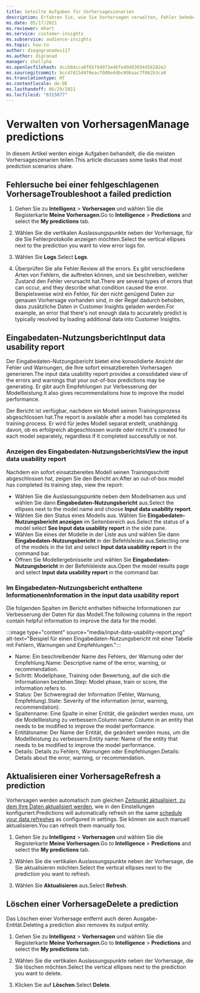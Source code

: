 ```yaml
---
title: Geteilte Aufgaben für Vorhersageszenarien
description: Erfahren Sie, wie Sie Vorhersagen verwalten, Fehler beheben und verfeinern.
ms.date: 05/17/2021
ms.reviewer: mhart
ms.service: customer-insights
ms.subservice: audience-insights
ms.topic: how-to
author: diegogranados117
ms.author: digranad
manager: shellyha
ms.openlocfilehash: dccb8dcca8f65f64973e46fed9d83034d58282e2
ms.sourcegitcommit: bcc47d15d4f0eacf008e4dbc09baac7f062b3ca8
ms.translationtype: HT
ms.contentlocale: de-DE
ms.lasthandoff: 06/29/2021
ms.locfileid: "6315877"
---
```

# <a name="manage-predictions"></a><span data-ttu-id="e65c8-103">Verwalten von Vorhersagen</span><span class="sxs-lookup"><span data-stu-id="e65c8-103">Manage predictions</span></span>

<span data-ttu-id="e65c8-104">In diesem Artikel werden einige Aufgaben behandelt, die die meisten Vorhersageszenarien teilen.</span><span class="sxs-lookup"><span data-stu-id="e65c8-104">This article discusses some tasks that most prediction scenarios share.</span></span>

## <a name="troubleshoot-a-failed-prediction"></a><span data-ttu-id="e65c8-105">Fehlersuche bei einer fehlgeschlagenen Vorhersage</span><span class="sxs-lookup"><span data-stu-id="e65c8-105">Troubleshoot a failed prediction</span></span>

1. <span data-ttu-id="e65c8-106">Gehen Sie zu **Intelligenz** > **Vorhersagen** und wählen Sie die Registerkarte **Meine Vorhersagen**.</span><span class="sxs-lookup"><span data-stu-id="e65c8-106">Go to **Intelligence** > **Predictions** and select the **My predictions** tab.</span></span>

1. <span data-ttu-id="e65c8-107">Wählen Sie die vertikalen Auslassungspunkte neben der Vorhersage, für die Sie Fehlerprotokolle anzeigen möchten.</span><span class="sxs-lookup"><span data-stu-id="e65c8-107">Select the vertical ellipses next to the prediction you want to view error logs for.</span></span>

1. <span data-ttu-id="e65c8-108">Wählen Sie **Logs**.</span><span class="sxs-lookup"><span data-stu-id="e65c8-108">Select **Logs**.</span></span>

1. <span data-ttu-id="e65c8-109">Überprüfen Sie alle Fehler.</span><span class="sxs-lookup"><span data-stu-id="e65c8-109">Review all the errors.</span></span> <span data-ttu-id="e65c8-110">Es gibt verschiedene Arten von Fehlern, die auftreten können, und sie beschreiben, welcher Zustand den Fehler verursacht hat.</span><span class="sxs-lookup"><span data-stu-id="e65c8-110">There are several types of errors that can occur, and they describe what condition caused the error.</span></span> <span data-ttu-id="e65c8-111">Beispielsweise wird ein Fehler, für den nicht genügend Daten zur genauen Vorhersage vorhanden sind, in der Regel dadurch behoben, dass zusätzliche Daten in Customer Insights geladen werden.</span><span class="sxs-lookup"><span data-stu-id="e65c8-111">For example, an error that there's not enough data to accurately predict is typically resolved by loading additional data into Customer Insights.</span></span>

## <a name="input-data-usability-report"></a><span data-ttu-id="e65c8-112">Eingabedaten-Nutzungsbericht</span><span class="sxs-lookup"><span data-stu-id="e65c8-112">Input data usability report</span></span>

<span data-ttu-id="e65c8-113">Der Eingabedaten-Nutzungsbericht bietet eine konsolidierte Ansicht der Fehler und Warnungen, die Ihre sofort einsatzbereiten Vorhersagen generieren.</span><span class="sxs-lookup"><span data-stu-id="e65c8-113">The input data usability report provides a consolidated view of the errors and warnings that your out-of-box predictions may be generating.</span></span> <span data-ttu-id="e65c8-114">Er gibt auch Empfehlungen zur Verbesserung der Modellleistung.</span><span class="sxs-lookup"><span data-stu-id="e65c8-114">It also gives recommendations how to improve the model performance.</span></span>

<span data-ttu-id="e65c8-115">Der Bericht ist verfügbar, nachdem ein Modell seinen Trainingsprozess abgeschlossen hat.</span><span class="sxs-lookup"><span data-stu-id="e65c8-115">The report is available after a model has completed its training process.</span></span> <span data-ttu-id="e65c8-116">Er wird für jedes Modell separat erstellt, unabhängig davon, ob es erfolgreich abgeschlossen wurde oder nicht.</span><span class="sxs-lookup"><span data-stu-id="e65c8-116">It's created for each model separately, regardless if it completed successfully or not.</span></span>

### <a name="view-the-input-data-usability-report"></a><span data-ttu-id="e65c8-117">Anzeigen des Eingabedaten-Nutzungsberichts</span><span class="sxs-lookup"><span data-stu-id="e65c8-117">View the input data usability report</span></span>

<span data-ttu-id="e65c8-118">Nachdem ein sofort einsatzbereites Modell seinen Trainingsschritt abgeschlossen hat, zeigen Sie den Bericht an:</span><span class="sxs-lookup"><span data-stu-id="e65c8-118">After an out-of-box model has completed its training step, view the report:</span></span>
- <span data-ttu-id="e65c8-119">Wählen Sie die Auslassungspunkte neben dem Modellnamen aus und wählen Sie dann **Eingabedaten-Nutzungsbericht** aus.</span><span class="sxs-lookup"><span data-stu-id="e65c8-119">Select the ellipses next to the model name and choose **Input data usability report**.</span></span>
- <span data-ttu-id="e65c8-120">Wählen Sie den Status eines Modells aus. Wählen Sie **Eingabedaten-Nutzungsbericht anzeigen** im Seitenbereich aus.</span><span class="sxs-lookup"><span data-stu-id="e65c8-120">Select the status of a model select **See Input data usability report** in the side pane.</span></span>
- <span data-ttu-id="e65c8-121">Wählen Sie eines der Modelle in der Liste aus und wählen Sie dann **Eingabedaten-Nutzungsbericht** in der Befehlsleiste aus.</span><span class="sxs-lookup"><span data-stu-id="e65c8-121">Selecting one of the models in the list and select **Input data usability report** in the command bar.</span></span>
- <span data-ttu-id="e65c8-122">Öffnen Sie Modellergebnisseite und wählen Sie **Eingabedaten-Nutzungsbericht** in der Befehlsleiste aus.</span><span class="sxs-lookup"><span data-stu-id="e65c8-122">Open the model results page and select **Input data usability report** in the command bar.</span></span>

### <a name="information-in-the-input-data-usability-report"></a><span data-ttu-id="e65c8-123">Im Eingabedaten-Nutzungsbericht enthaltene Informationen</span><span class="sxs-lookup"><span data-stu-id="e65c8-123">Information in the input data usability report</span></span>

<span data-ttu-id="e65c8-124">Die folgenden Spalten im Bericht enthalten hilfreiche Informationen zur Verbesserung der Daten für das Modell.</span><span class="sxs-lookup"><span data-stu-id="e65c8-124">The following columns in the report contain helpful information to improve the data for the model.</span></span>

:::image type="content" source="media/input-data-usability-report.png" alt-text="Beispiel für einen Eingabedaten-Nutzungsbericht mit einer Tabelle mit Fehlern, Warnungen und Empfehlungen.":::

- <span data-ttu-id="e65c8-126">Name: Ein beschreibender Name des Fehlers, der Warnung oder der Empfehlung.</span><span class="sxs-lookup"><span data-stu-id="e65c8-126">Name: Descriptive name of the error, warning, or recommendation.</span></span>
- <span data-ttu-id="e65c8-127">Schritt: Modellphase, Training oder Bewertung, auf die sich die Informationen beziehen.</span><span class="sxs-lookup"><span data-stu-id="e65c8-127">Step: Model phase, train or score, the information refers to.</span></span>
- <span data-ttu-id="e65c8-128">Status: Der Schweregrad der Information (Fehler, Warnung, Empfehlung).</span><span class="sxs-lookup"><span data-stu-id="e65c8-128">State: Severity of the information (error, warning, recommendation).</span></span>
- <span data-ttu-id="e65c8-129">Spaltenname: Eine Spalte in einer Entität, die geändert werden muss, um die Modellleistung zu verbessern.</span><span class="sxs-lookup"><span data-stu-id="e65c8-129">Column name: Column in an entity that needs to be modified to improve the model performance.</span></span>
- <span data-ttu-id="e65c8-130">Entitätsname: Der Name der Entität, die geändert werden muss, um die Modellleistung zu verbessern.</span><span class="sxs-lookup"><span data-stu-id="e65c8-130">Entity name: Name of the entity that needs to be modified to improve the model performance.</span></span>
- <span data-ttu-id="e65c8-131">Details: Details zu Fehlern, Warnungen oder Empfehlungen.</span><span class="sxs-lookup"><span data-stu-id="e65c8-131">Details: Details about the error, warning, or recommendation.</span></span>

## <a name="refresh-a-prediction"></a><span data-ttu-id="e65c8-132">Aktualisieren einer Vorhersage</span><span class="sxs-lookup"><span data-stu-id="e65c8-132">Refresh a prediction</span></span>

<span data-ttu-id="e65c8-133">Vorhersagen werden automatisch zum gleichen [Zeitpunkt aktualisiert, zu dem Ihre Daten aktualisiert werden](system.md#schedule-tab), wie in den Einstellungen konfiguriert.</span><span class="sxs-lookup"><span data-stu-id="e65c8-133">Predictions will automatically refresh on the same [schedule your data refreshes](system.md#schedule-tab) as configured in settings.</span></span> <span data-ttu-id="e65c8-134">Sie können sie auch manuell aktualisieren.</span><span class="sxs-lookup"><span data-stu-id="e65c8-134">You can refresh them manually too.</span></span>

1. <span data-ttu-id="e65c8-135">Gehen Sie zu **Intelligenz** > **Vorhersagen** und wählen Sie die Registerkarte **Meine Vorhersagen**.</span><span class="sxs-lookup"><span data-stu-id="e65c8-135">Go to **Intelligence** > **Predictions** and select the **My predictions** tab.</span></span>

1. <span data-ttu-id="e65c8-136">Wählen Sie die vertikalen Auslassungspunkte neben der Vorhersage, die Sie aktualisieren möchten.</span><span class="sxs-lookup"><span data-stu-id="e65c8-136">Select the vertical ellipses next to the prediction you want to refresh.</span></span>

1. <span data-ttu-id="e65c8-137">Wählen Sie **Aktualisieren** aus.</span><span class="sxs-lookup"><span data-stu-id="e65c8-137">Select **Refresh**.</span></span>

## <a name="delete-a-prediction"></a><span data-ttu-id="e65c8-138">Löschen einer Vorhersage</span><span class="sxs-lookup"><span data-stu-id="e65c8-138">Delete a prediction</span></span>

<span data-ttu-id="e65c8-139">Das Löschen einer Vorhersage entfernt auch deren Ausgabe-Entität.</span><span class="sxs-lookup"><span data-stu-id="e65c8-139">Deleting a prediction also removes its output entity.</span></span>

1. <span data-ttu-id="e65c8-140">Gehen Sie zu **Intelligenz** > **Vorhersagen** und wählen Sie die Registerkarte **Meine Vorhersagen**.</span><span class="sxs-lookup"><span data-stu-id="e65c8-140">Go to **Intelligence** > **Predictions** and select the **My predictions** tab.</span></span>

1. <span data-ttu-id="e65c8-141">Wählen Sie die vertikalen Auslassungspunkte neben der Vorhersage, die Sie löschen möchten.</span><span class="sxs-lookup"><span data-stu-id="e65c8-141">Select the vertical ellipses next to the prediction you want to delete.</span></span>

1. <span data-ttu-id="e65c8-142">Klicken Sie auf **Löschen**.</span><span class="sxs-lookup"><span data-stu-id="e65c8-142">Select **Delete**.</span></span>
